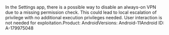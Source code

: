 In the Settings app, there is a possible way to disable an always-on VPN due to a missing permission check. This could lead to local escalation of privilege with no additional execution privileges needed. User interaction is not needed for exploitation.Product: AndroidVersions: Android-11Android ID: A-179975048